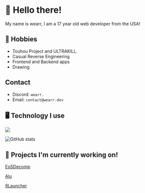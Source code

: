 # 👋 Hello there!

My name is wearr, I am a 17 year old web developer from the USA!

## 💬 Hobbies
- Touhou Project and ULTRAKILL.
- Casual Reverse Engineering
- Frontend and Backend apps
- Drawing

## Contact
- Discord: `wearr.`
- Email: `contact@wearr.dev`


## 🖥️ Technology I use
![](https://skillicons.dev/icons?i=html,css,js,astro,typescript,nodejs,vscode,nginx,github,discord,&theme=light)

![GitHub stats](https://github-readme-stats.vercel.app/api?username=wearrrrr)

## 🚧 Projects I'm currently working on!

[EoSDecomp](https://github.com/happyhavoc/th06)

[Alu](https://github.com/wearrrrr/Alu)

[9Launcher](https://github.com/wearrrrr/9Launcher)
